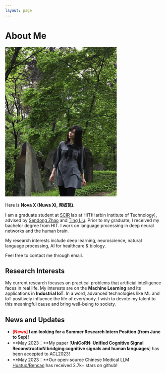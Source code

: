 ```yaml
---
layout: page
---
```


# About Me

<img src="nuwaxi.jpg" class="floatpic" width="360" height="480">

Here is **Nova X (Nuwa Xi, 席奴瓦)**.

I am a graduate student at [SCIR](http://ir.hit.edu.cn/) lab at HIT(Harbin Institute of Technology), advised by [Sendong Zhao](https://scholar.google.com/citations?user=ZtIhRvwAAAAJ&hl=zh-CN) and [Ting Liu](https://scholar.google.com/citations?user=zyMJ1V0AAAAJ&hl=zh-CN&oi=ao). Prior to my graduate, I received my bachelor degree from HIT. I work on language processing in deep neural networks and the human brain.


My research interests include deep learning, neuroscience, natural language processing, AI for healthcare & biology.


Feel free to contact me through email.

## Research Interests

My current research focuses on practical problems that artificial intelligence faces in real life. My interests are on the **Machine Learning** and its applications in **Industrial IoT**. In a word, advanced technologies like ML and IoT positively influence the life of everybody.  I wish to devote my talent to this meaningful cause and bring well-being to society.

## News and Updates

- **<font color='red'>[News]</font> I am looking for a Summer Research Intern Position (from June to Sep)!**
- **May 2023：**My paper [**UniCoRN: Unified Cognitive Signal ReconstructioN bridging cognitive signals and human languages**] has been accepted to ACL2023!
- **May 2023：**Our open-source Chinese Medical LLM [Huatuo/Bencao](https://github.com/SCIR-HI/Huatuo-Llama-Med-Chinese) has received 2.7k+ stars on github!
